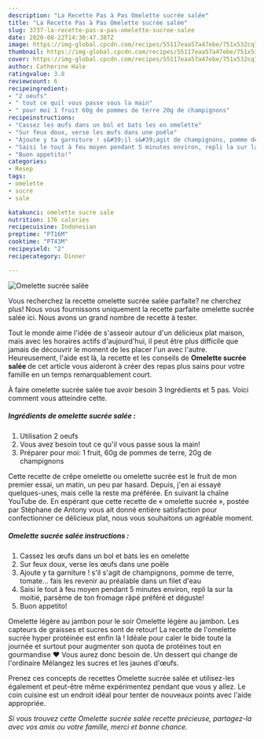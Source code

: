 ```yaml
---
description: "La Recette Pas à Pas Omelette sucrée salée"
title: "La Recette Pas à Pas Omelette sucrée salée"
slug: 3737-la-recette-pas-a-pas-omelette-sucree-salee
date: 2020-08-22T14:30:47.387Z
image: https://img-global.cpcdn.com/recipes/55117eaa57a47ebe/751x532cq70/omelette-sucree-salee-photo-principale-de-la-recette.jpg
thumbnail: https://img-global.cpcdn.com/recipes/55117eaa57a47ebe/751x532cq70/omelette-sucree-salee-photo-principale-de-la-recette.jpg
cover: https://img-global.cpcdn.com/recipes/55117eaa57a47ebe/751x532cq70/omelette-sucree-salee-photo-principale-de-la-recette.jpg
author: Catherine Hale
ratingvalue: 3.8
reviewcount: 6
recipeingredient:
- "2 oeufs"
- " tout ce quil vous passe sous la main"
- " pour moi 1 fruit 60g de pommes de terre 20g de champignons"
recipeinstructions:
- "Cassez les œufs dans un bol et bats les en omelette"
- "Sur feux doux, verse les œufs dans une poêle"
- "Ajoute y ta garniture ! s&#39;il s&#39;agit de champignons, pomme de terre, tomate... fais les revenir au préalable dans un filet d&#39;eau"
- "Saisi le tout à feu moyen pendant 5 minutes environ, repli la sur la moitié, parsème de ton fromage râpé préféré et déguste!"
- "Buon appetito!"
categories:
- Resep
tags:
- omelette
- sucre
- sale

katakunci: omelette sucre sale 
nutrition: 176 calories
recipecuisine: Indonesian
preptime: "PT16M"
cooktime: "PT43M"
recipeyield: "2"
recipecategory: Dinner

---
```



![Omelette sucrée salée](https://img-global.cpcdn.com/recipes/55117eaa57a47ebe/751x532cq70/omelette-sucree-salee-photo-principale-de-la-recette.jpg)

Vous recherchez la recette omelette sucrée salée parfaite? ne cherchez plus! Nous vous fournissons uniquement la recette parfaite omelette sucrée salée ici. Nous avons un grand nombre de recette à tester.

Tout le monde aime l'idée de s'asseoir autour d'un délicieux plat maison, mais avec les horaires actifs d'aujourd'hui, il peut être plus difficile que jamais de découvrir le moment de les placer l'un avec l'autre. Heureusement, l'aide est là, la recette et les conseils de <strong> Omelette sucrée salée </strong> de cet article vous aideront à créer des repas plus sains pour votre famille en un temps remarquablement court.

<!--inarticleads1-->

À faire omelette sucrée salée tue avoir besoin 3 Ingrédients et 5 pas. Voici comment vous atteindre cette.

##### Ingrédients de omelette sucrée salée :

1. Utilisation 2 oeufs
1. Vous avez besoin  tout ce qu&#39;il vous passe sous la main!
1. Préparer  pour moi: 1 fruit, 60g de pommes de terre, 20g de champignons


Cette recette de crêpe omelette ou omelette sucrée est le fruit de mon premier essai, un matin, un peu par hasard. Depuis, j&#39;en ai essayé quelques-unes, mais celle la reste ma préférée. En suivant la chaîne YouTube de. En espérant que cette recette de « omelette sucrée », postée par Stéphane de Antony vous ait donné entière satisfaction pour confectionner ce délicieux plat, nous vous souhaitons un agréable moment. 

<!--inarticleads2-->

##### Omelette sucrée salée instructions :

1. Cassez les œufs dans un bol et bats les en omelette
1. Sur feux doux, verse les œufs dans une poêle
1. Ajoute y ta garniture ! s&#39;il s&#39;agit de champignons, pomme de terre, tomate... fais les revenir au préalable dans un filet d&#39;eau
1. Saisi le tout à feu moyen pendant 5 minutes environ, repli la sur la moitié, parsème de ton fromage râpé préféré et déguste!
1. Buon appetito!


Omelette légère au jambon pour le soir Omelette légère au jambon. Les capteurs de graisses et sucres sont de retour! La recette de l&#39;omelette sucrée hyper protéinée est enfin là ! Idéale pour caler le bide toute la journée et surtout pour augmenter son quota de protéines tout en gourmandise ♥ Vous aurez donc besoin de. Un dessert qui change de l&#39;ordinaire Mélangez les sucres et les jaunes d&#39;œufs. 

<!--inarticleads1-->

<p>
Prenez ces concepts de recettes Omelette sucrée salée et utilisez-les également et peut-être même expérimentez pendant que vous y allez. Le coin cuisine est un endroit idéal pour tenter de nouveaux points avec l'aide appropriée.
</p>

<p>
<i>Si vous trouvez cette Omelette sucrée salée recette précieuse, partagez-la avec vos amis ou votre famille, merci et bonne chance.</i>
</p>
